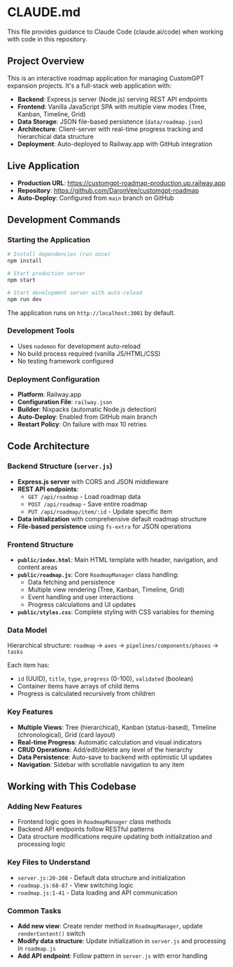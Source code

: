 # CLAUDE.md

This file provides guidance to Claude Code (claude.ai/code) when working with code in this repository.

## Project Overview

This is an interactive roadmap application for managing CustomGPT expansion projects. It's a full-stack web application with:
- **Backend**: Express.js server (Node.js) serving REST API endpoints
- **Frontend**: Vanilla JavaScript SPA with multiple view modes (Tree, Kanban, Timeline, Grid)
- **Data Storage**: JSON file-based persistence (`data/roadmap.json`)
- **Architecture**: Client-server with real-time progress tracking and hierarchical data structure
- **Deployment**: Auto-deployed to Railway.app with GitHub integration

## Live Application
- **Production URL**: https://customgpt-roadmap-production.up.railway.app
- **Repository**: https://github.com/DaronVee/customgpt-roadmap
- **Auto-Deploy**: Configured from `main` branch on GitHub

## Development Commands

### Starting the Application
```bash
# Install dependencies (run once)
npm install

# Start production server
npm start

# Start development server with auto-reload
npm run dev
```

The application runs on `http://localhost:3001` by default.

### Development Tools
- Uses `nodemon` for development auto-reload
- No build process required (vanilla JS/HTML/CSS)
- No testing framework configured

### Deployment Configuration
- **Platform**: Railway.app
- **Configuration File**: `railway.json`
- **Builder**: Nixpacks (automatic Node.js detection)
- **Auto-Deploy**: Enabled from GitHub main branch
- **Restart Policy**: On failure with max 10 retries

## Code Architecture

### Backend Structure (`server.js`)
- **Express.js server** with CORS and JSON middleware
- **REST API endpoints**:
  - `GET /api/roadmap` - Load roadmap data
  - `POST /api/roadmap` - Save entire roadmap
  - `PUT /api/roadmap/item/:id` - Update specific item
- **Data initialization** with comprehensive default roadmap structure
- **File-based persistence** using `fs-extra` for JSON operations

### Frontend Structure
- **`public/index.html`**: Main HTML template with header, navigation, and content areas
- **`public/roadmap.js`**: Core `RoadmapManager` class handling:
  - Data fetching and persistence
  - Multiple view rendering (Tree, Kanban, Timeline, Grid)
  - Event handling and user interactions
  - Progress calculations and UI updates
- **`public/styles.css`**: Complete styling with CSS variables for theming

### Data Model
Hierarchical structure: `roadmap` → `axes` → `pipelines/components/phases` → `tasks`

Each item has:
- `id` (UUID), `title`, `type`, `progress` (0-100), `validated` (boolean)
- Container items have arrays of child items
- Progress is calculated recursively from children

### Key Features
- **Multiple Views**: Tree (hierarchical), Kanban (status-based), Timeline (chronological), Grid (card layout)
- **Real-time Progress**: Automatic calculation and visual indicators
- **CRUD Operations**: Add/edit/delete any level of the hierarchy
- **Data Persistence**: Auto-save to backend with optimistic UI updates
- **Navigation**: Sidebar with scrollable navigation to any item

## Working with This Codebase

### Adding New Features
- Frontend logic goes in `RoadmapManager` class methods
- Backend API endpoints follow RESTful patterns
- Data structure modifications require updating both initialization and processing logic

### Key Files to Understand
- `server.js:20-208` - Default data structure and initialization
- `roadmap.js:68-87` - View switching logic
- `roadmap.js:1-41` - Data loading and API communication

### Common Tasks
- **Add new view**: Create render method in `RoadmapManager`, update `renderContent()` switch
- **Modify data structure**: Update initialization in `server.js` and processing in `roadmap.js`
- **Add API endpoint**: Follow pattern in `server.js` with error handling